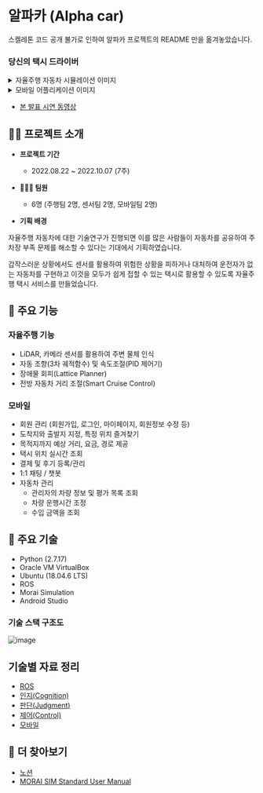# 알파카 (Alpha car)

스켈레톤 코드 공개 불가로 인하여 알파카 프로젝트의 README 만을 옮겨놓았습니다.

### 당신의 택시 드라이버

<details>
<summary>자율주행 자동차 시뮬레이션 이미지</summary>
<div markdown="1">
  
  <img src="https://user-images.githubusercontent.com/19484971/220051703-3c3d3a39-ef08-492b-bbb3-cd3a24abe893.png">

  > 출발지와 도착지를 지정하여 만들어진 전역경로를 따라 이동하는 자동차와 Rviz 시각화 프로그램

</div>
</details>

<details>
<summary>모바일 어플리케이션 이미지</summary>
<div markdown="1">

  <img src="https://user-images.githubusercontent.com/19484971/220055480-421fdfec-9554-467b-97a0-a206a462fa65.png" width=200>

</div>
</details>

- [본 발표 시연 동영상](https://s3.us-west-2.amazonaws.com/secure.notion-static.com/fdf501bb-8635-478e-b55e-af3af29ea018/ezgif.com-gif-maker_%281%29.mp4?X-Amz-Algorithm=AWS4-HMAC-SHA256&X-Amz-Content-Sha256=UNSIGNED-PAYLOAD&X-Amz-Credential=AKIAT73L2G45EIPT3X45%2F20230220%2Fus-west-2%2Fs3%2Faws4_request&X-Amz-Date=20230220T083816Z&X-Amz-Expires=86400&X-Amz-Signature=c6d372d8f4c5f367f313053df6a727e9b44b838e26875910d03746d02318c5ad&X-Amz-SignedHeaders=host&x-id=GetObject)

## 💁‍♀️ 프로젝트 소개

- **프로젝트 기간**

  - 2022.08.22 ~ 2022.10.07 (7주)

- **👨‍👧‍👧 팀원**

  - 6명 (주행팀 2명, 센서팀 2명, 모바일팀 2명)

- **기획 배경**

자율주행 자동차에 대한 기술연구가 진행되면 이를 많은 사람들이 자동차를 공유하여 주차장 부족 문제를 해소할 수 있다는 기대에서 기획하였습니다. 

갑작스러운 상황에서도 센서를 활용하여 위험한 상황을 피하거나 대처하여 운전자가 없는 자동차를 구현하고 이것을 모두가 쉽게 접할 수 있는 택시로 활용할 수 있도록 자율주행 택시 서비스를 만들었습니다.

## 🚗 주요 기능

### 자율주행 기능

- LiDAR, 카메라 센서를 활용하여 주변 물체 인식
- 자동 조향(3차 궤적함수) 및 속도조절(PID 제어기)
- 장애물 회피(Lattice Planner)
- 전방 자동차 거리 조절(Smart Cruise Control)

### 모바일

- 회원 관리 (회원가입, 로그인, 마이페이지, 회원정보 수정 등)
- 도착지와 출발지 지정, 특정 위치 즐겨찾기
- 목적지까지 예상 거리, 요금, 경로 제공
- 택시 위치 실시간 조회
- 결제 및 후기 등록/관리
- 1:1 채팅 / 챗봇
- 자동차 관리
  - 관리자의 차량 정보 및 평가 목록 조회
  - 차량 운행시간 조정
  - 수입 금액을 조회

## 📒 주요 기술

- Python (2.7.17)
- Oracle VM VirtualBox
- Ubuntu (18.04.6 LTS)
- ROS
- Morai Simulation
- Android Studio

### 기술 스택 구조도

![image](https://user-images.githubusercontent.com/19484971/220055541-8c2e8766-38f5-41b6-b3d2-fbab5c4efaec.png)

## 기술별 자료 정리

- [ROS](https://github.com/ii200400/IT_Skill_Question/tree/master/JobGroup/mobility/ROS)
- [인지(Cognition)](https://github.com/ii200400/IT_Skill_Question/tree/master/JobGroup/mobility/cognition)
- [판단(Judgment)](https://github.com/ii200400/IT_Skill_Question/tree/master/JobGroup/mobility/judgment)
- [제어(Control)](https://github.com/ii200400/IT_Skill_Question/tree/master/JobGroup/mobility/control)
- [모바일](./mobile.md)

## 👀 더 찾아보기

- [노션](https://www.notion.so/5a5568486fbd4730ab43569cce17472c)
- [MORAI SIM Standard User Manual](https://help-morai-sim-en.scrollhelp.site/morai-sim-standard-en/)
